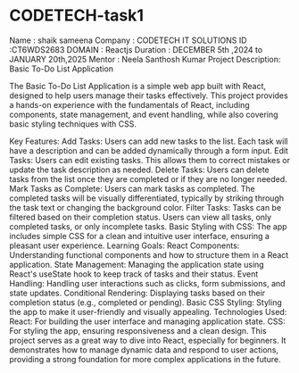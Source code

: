 
# CODETECH-task1
Name : shaik sameena
Company : CODETECH IT SOLUTIONS
ID :CT6WDS2683
DOMAIN : Reactjs 
Duration : DECEMBER 5th ,2024 to JANUARY 20th,2025
Mentor : Neela Santhosh Kumar
Project Description: Basic To-Do List Application

The Basic To-Do List Application is a simple web app built with React, designed to help users manage their tasks effectively. This project provides a hands-on experience 
with the fundamentals of React, including components, state management, and event handling, while also covering basic styling techniques with CSS.

Key Features:
Add Tasks: Users can add new tasks to the list. Each task will have a description and can be added dynamically through a form input.
Edit Tasks: Users can edit existing tasks. This allows them to correct mistakes or update the task description as needed.
Delete Tasks: Users can delete tasks from the list once they are completed or if they are no longer needed.
Mark Tasks as Complete: Users can mark tasks as completed. The completed tasks will be visually differentiated, typically by striking through the task text or changing the 
background color.
Filter Tasks: Tasks can be filtered based on their completion status. Users can view all tasks, only completed tasks, or only incomplete tasks.
Basic Styling with CSS: The app includes simple CSS for a clean and intuitive user interface, ensuring a pleasant user experience.
Learning Goals:
React Components: Understanding functional components and how to structure them in a React application.
State Management: Managing the application state using React's useState hook to keep track of tasks and their status.
Event Handling: Handling user interactions such as clicks, form submissions, and state updates.
Conditional Rendering: Displaying tasks based on their completion status (e.g., completed or pending).
Basic CSS Styling: Styling the app to make it user-friendly and visually appealing.
Technologies Used:
React: For building the user interface and managing application state.
CSS: For styling the app, ensuring responsiveness and a clean design.
This project serves as a great way to dive into React, especially for beginners. It demonstrates how to manage dynamic data and respond to user actions, providing a strong 
foundation for more complex applications in the future.
